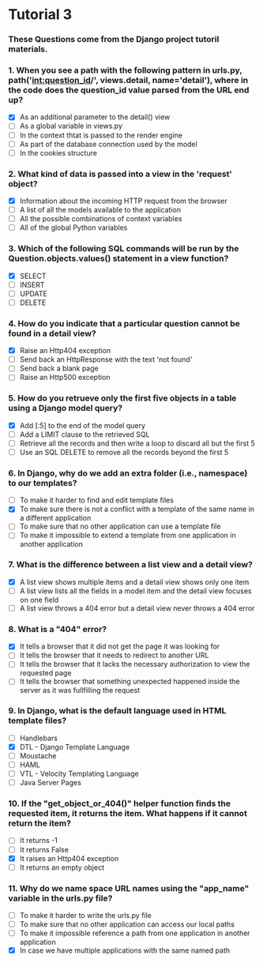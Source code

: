# Tutorial 3 
 
### These Questions come from the Django project tutoril materials.

### 1. When you see a path with the following pattern in urls.py, path('<int:question_id>/', views.detail, name='detail'), where in the code does the question_id value parsed from the URL end up?
- [x] As an additional parameter to the detail() view
- [ ] As a global variable in views.py
- [ ] In the context thtat is passed to the render engine
- [ ] As part of the database connection used by the model
- [ ] In the cookies structure

### 2. What kind of data is passed into a view in the 'request' object?
- [x] Information about the incoming HTTP request from the browser
- [ ] A list of all the models available to the application
- [ ] All the possible combinations of context variables
- [ ] All of the global Python variables

### 3. Which of the following SQL commands will be run by the Question.objects.values() statement in a view function?
- [x] SELECT
- [ ] INSERT
- [ ] UPDATE
- [ ] DELETE

### 4. How do you indicate that a particular question cannot be found in a detail view?
- [x] Raise an Http404 exception
- [ ] Send back an HttpResponse with the text 'not found'
- [ ] Send back a blank page
- [ ] Raise an Http500 exception

### 5. How do you retrueve only the first five objects in a table using a Django model query?
- [x] Add [:5] to the end of the model query
- [ ] Add a LIMIT clause to the retrieved SQL
- [ ] Retrieve all the records and then write a loop to discard all but the first 5
- [ ] Use an SQL DELETE to remove all the records beyond the first 5

### 6. In Django, why do we add an extra folder (i.e., namespace) to our templates?
- [ ] To make it harder to find and edit template files
- [x] To make sure there is not a conflict with a template of the same name in a different application
- [ ] To make sure that no other application can use a template file
- [ ] To make it impossible to extend a template from one application in another application

### 7. What is the difference between a list view and a detail view?
- [x] A list view shows multiple items and a detail view shows only one item
- [ ] A list view lists all the fields in a model item and the detail view focuses on one field
- [ ] A list view throws a 404 error but a detail view never throws a 404 error

### 8. What is a "404" error?
- [x] It tells a browser that it did not get the page it was looking for
- [ ] It tells the browser that it needs to redirect to another URL
- [ ] It tells the browser that it lacks the necessary authorization to view the requested page
- [ ] It tells the browser that something unexpected happened inside the server as it was fullfilling the request

### 9. In Django, what is the default language used in HTML template files?
- [ ] Handlebars
- [x] DTL - Django Template Language
- [ ] Moustache
- [ ] HAML
- [ ] VTL - Velocity Templating Language
- [ ] Java Server Pages

### 10. If the "get_object_or_404()" helper function finds the requested item, it returns the item. What happens if it cannot return the item?
- [ ] It returns -1
- [ ] It returns False
- [x] It raises an Http404 exception
- [ ] It returns an empty object

### 11. Why do we name space URL names using the "app_name" variable in the urls.py file?
- [ ] To make it harder to write the urls.py file
- [ ] To make sure that no other application can access our local paths
- [ ] To make it impossible reference a path from one application in another application
- [x] In case we have multiple applications with the same named path
